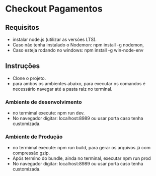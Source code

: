 # Checkout Pagamentos

## Requisitos
* instalar node.js (utilizar as versões LTS).
* Caso não tenha instalado o Nodemon: npm install -g nodemon,
* Caso esteja rodando no windows: npm install -g win-node-env

## Instruções
* Clone o projeto.
* para ambos os ambientes abaixo, para executar os comandos é necessário navegar até a pasta raiz no terminal.

### Ambiente de desenvolvimento
* no termimal execute: npm run dev.
* No navegador digitar: localhost:8989 ou usar porta caso tenha customizada.

### Ambiente de Produção
* no termimal execute: npm run build, para gerar os arquivos já com compressão gzip.
* Após termino do bundle, ainda no terminal, executar npm run prod
* No navegador digitar: localhost:8989 ou usar porta caso tenha customizada.
